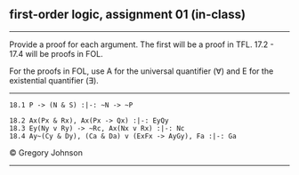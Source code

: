 ## first-order logic, assignment 01 (in-class)

---

Provide a proof for each argument. The first will be a proof in TFL. 17.2 - 17.4 will be proofs in FOL.

For the proofs in FOL, use A for the universal quantifier (&forall;) and E for the existential quantifier (&exist;). 

---

~~~{.ProofChecker .JohnsonSL options="fonts tabindent render" guides="fitch" points="25" late-credit="17"}
18.1 P -> (N & S) :|-: ~N -> ~P
~~~


~~~{.ProofChecker .ForallxQLPlus options="fonts tabindent render" guides="fitch" points="25" late-credit="17"}
18.2 Ax(Px & Rx), Ax(Px -> Qx) :|-: EyQy
18.3 Ey(Ny v Ry) -> ~Rc, Ax(Nx v Rx) :|-: Nc
18.4 Ay~(Cy & Dy), (Ca & Da) v (ExFx -> AyGy), Fa :|-: Ga
~~~ 

<p>&copy; <script>document.write(new Date().getFullYear())</script> Gregory Johnson</p>
 
---